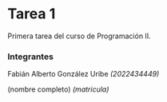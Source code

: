 # Tarea 1
Primera tarea del curso de Programación II.

### Integrantes

Fabián Alberto González Uribe *(2022434449)*

(nombre completo) *(matricula)*